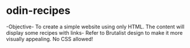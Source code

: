 # odin-recipes
-Objective-
To create a simple website using only HTML.
The content will display some recipes with links-
Refer to Brutalist design to make it more visually appealing. 
No CSS allowed!



